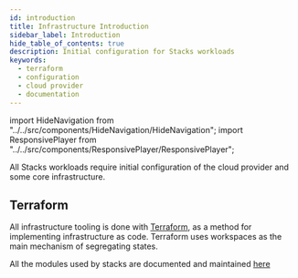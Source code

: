 ```yaml
---
id: introduction
title: Infrastructure Introduction
sidebar_label: Introduction
hide_table_of_contents: true
description: Initial configuration for Stacks workloads
keywords:
  - terraform
  - configuration
  - cloud provider
  - documentation
---
```


import HideNavigation  from "../../src/components/HideNavigation/HideNavigation";
import ResponsivePlayer from "../../src/components/ResponsivePlayer/ResponsivePlayer";



All Stacks workloads require initial configuration of the cloud provider and some core infrastructure.

<ResponsivePlayer url="https://vimeo.com/486755365" />

## Terraform

All infrastructure tooling is done with [Terraform](https://www.terraform.io/), as a method for implementing infrastructure as code. Terraform uses workspaces as the main mechanism of segregating states.

All the modules used by stacks are documented and maintained [here](https://github.com/Ensono/stacks-terraform)

<HideNavigation next />
<HideNavigation prev />

